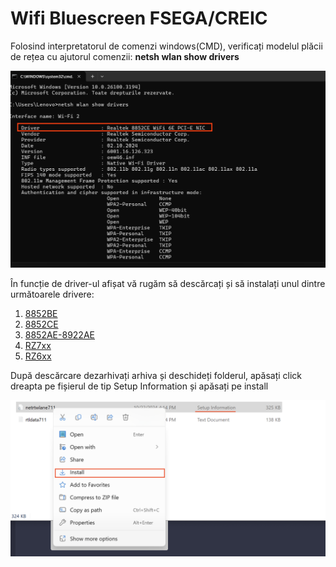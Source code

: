 # Wifi Bluescreen FSEGA/CREIC

Folosind interpretatorul de comenzi windows(CMD), verificați modelul plăcii de rețea cu ajutorul comenzii: **netsh wlan show drivers**
<p>
    <center>
        <img src="assets/cmd.png"/>
    </center>
</p>

În funcție de driver-ul afișat vă rugăm să descărcați și să instalați unul dintre următoarele drivere:
1. <a href="assets/8852BE.zip"> 8852BE </a>
2. <a href="assets/8852CE.zip"> 8852CE </a>
3. <a href="assets/8922AE.zip"> 8852AE-8922AE </a>
4. <a href="assets/RZ7xx.zip"> RZ7xx </a>
5. <a href="assets/RZ6xx.zip">  RZ6xx </a>
   
După descărcare dezarhivați arhiva și deschideți folderul, apăsați click dreapta pe fișierul de tip Setup Information și apăsați pe install

<p>
    <center>
        <img src="assets/install.png"/>
    </center>
</p>